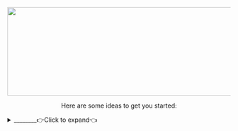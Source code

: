 <p align="center">
<img src="https://www.linkpicture.com/q/Hi-There.png" width="600" height="200" />
</p>

<p align="center">
Here are some ideas to get you started:
</p>

<details>
 <summary>________👉Click to expand👈</summary>

- 🔭 I’m currently working on ... Make world great place again 🌍
- 🌱 I’m currently learning ...  What do you want to teach me ❓
- 👯 I’m looking to collaborate on ...  👀👀 👂👂
- 🤔 I’m looking for help with ................
- 💬 Ask me about ... Anything
- 📫 How to reach me: ...     [![muratilgunlinkedin](https://www.linkpicture.com/q/LI-Logo-2.png "muratilgunlinkedin")](https://www.linkedin.com/in/muratilgun/ "muratilgunlinkedin") |  [✉️](mailto:muratilgun34@gmail.com)
- 😄 Pronouns: ... Muro/Murat (Şahsına münasır)
- ⚡ Fun fact: ... I tried to write all of  this at 2:20 midnight
</details>



